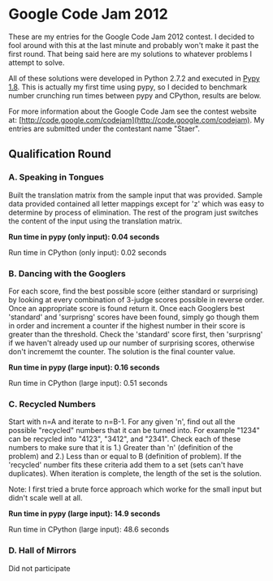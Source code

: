 Google Code Jam 2012
====================

These are my entries for the Google Code Jam 2012 contest. I decided to fool around with this at the last minute and probably won't make it past the first round. That being said here are my solutions to whatever problems I attempt to solve.

All of these solutions were developed in Python 2.7.2 and executed in [Pypy 1.8](http://pypy.org). This is actually my first time using pypy, so I decided to benchmark number crunching run times between pypy and CPython, results are below.

For more information about the Google Code Jam see the contest website at: [http://code.google.com/codejam](http://code.google.com/codejam). My entries are submitted under the contestant name "Staer".


## Qualification Round ##

### A. Speaking in Tongues ###

Built the translation matrix from the sample input that was provided. Sample data provided contained all letter mappings except for 'z' which was easy to determine by process of elimination. The rest of the program just switches the content of the input using the translation matrix.

**Run time in pypy (only input): 0.04 seconds**

Run time in CPython (only input): 0.02 seconds 

### B. Dancing with the Googlers ###

For each score, find the best possible score (either standard or surprising) by looking at every combination of 3-judge scores possible in reverse order. Once an appropriate score is found return it. Once each Googlers best 'standard' and 'surprisng' scores have been found, simply go though them in order and increment a counter if the highest number in their score is greater than the threshold. Check the 'standard' score first, then 'surprisng' if we haven't already used up our number of surprising scores, otherwise don't incrememt the counter. The solution is the final counter value.

**Run time in pypy (large input): 0.16 seconds**

Run time in CPython (large input): 0.51 seconds

### C. Recycled Numbers ###

Start with n=A and iterate to n=B-1. For any given 'n', find out all the possible "recycled" numbers that it can be turned into. For example "1234" can be recycled into "4123", "3412", and "2341". Check each of these numbers to make sure that it is 1.) Greater than 'n' (definition of the problem) and 2.) Less than or equal to B (definition of problem). If the 'recycled' number fits these criteria add them to a set (sets can't have duplicates). When iteration is complete, the length of the set is the solution.

Note: I first tried a brute force approach which worke for the small input but didn't scale well at all.

**Run time in pypy (large input): 14.9 seconds**

Run time in CPython (large input): 48.6 seconds

### D. Hall of Mirrors ###

Did not participate


